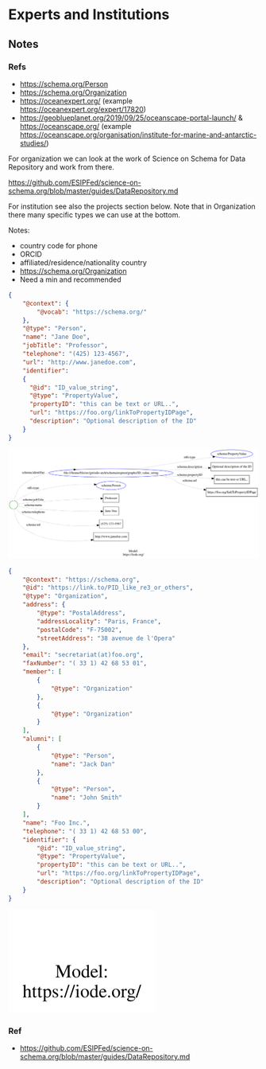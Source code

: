 # Experts and Institutions

## Notes


### Refs

* https://schema.org/Person
* https://schema.org/Organization
* https://oceanexpert.org/  (example https://oceanexpert.org/expert/17820)
* https://geoblueplanet.org/2019/09/25/oceanscape-portal-launch/ & https://oceanscape.org/ (example https://oceanscape.org/organisation/institute-for-marine-and-antarctic-studies/)

For organization we can look at the work of Science on Schema for Data Repository and
work from there.

https://github.com/ESIPFed/science-on-schema.org/blob/master/guides/DataRepository.md


For institution see also the projects section below.  Note that in Organization there 
many specific types we can use at the bottom.

Notes:
* country code for phone
* ORCID
* affiliated/residence/nationality country 
* https://schema.org/Organization
* Need a min and recommended 
  

<!-- embedme ./graphs/person.json -->

```json
{
    "@context": {
        "@vocab": "https://schema.org/"
    },
    "@type": "Person",
    "name": "Jane Doe",
    "jobTitle": "Professor",
    "telephone": "(425) 123-4567",
    "url": "http://www.janedoe.com", 
    "identifier":
    {
      "@id": "ID_value_string",
      "@type": "PropertyValue",
      "propertyID": "this can be text or URL..",
      "url": "https://foo.org/linkToPropertyIDPage",
      "description": "Optional description of the ID"
    }
}
```

![OIH Guidance image](./graphs/person.svg)



<!-- embedme ./graphs/organization.json -->

```json
{
    "@context": "https://schema.org",
    "@id": "https://link.to/PID_like_re3_or_others",
    "@type": "Organization",
    "address": {
        "@type": "PostalAddress",
        "addressLocality": "Paris, France",
        "postalCode": "F-75002",
        "streetAddress": "38 avenue de l'Opera"
    },
    "email": "secretariat(at)foo.org",
    "faxNumber": "( 33 1) 42 68 53 01",
    "member": [
        {
            "@type": "Organization"
        },
        {
            "@type": "Organization"
        }
    ],
    "alumni": [
        {
            "@type": "Person",
            "name": "Jack Dan"
        },
        {
            "@type": "Person",
            "name": "John Smith"
        }
    ],
    "name": "Foo Inc.",
    "telephone": "( 33 1) 42 68 53 00",
    "identifier": {
        "@id": "ID_value_string",
        "@type": "PropertyValue",
        "propertyID": "this can be text or URL..",
        "url": "https://foo.org/linkToPropertyIDPage",
        "description": "Optional description of the ID"
    }
}
```

![OIH Guidance image](./graphs/organization.svg)




### Ref
* https://github.com/ESIPFed/science-on-schema.org/blob/master/guides/DataRepository.md
  